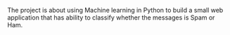 The project is about using Machine learning in Python to build a small web application that has ability to classify whether the messages is Spam or Ham.
